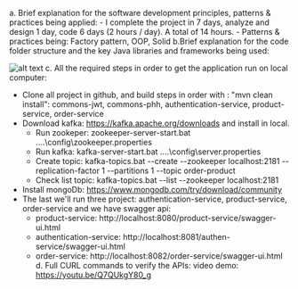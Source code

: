 a. Brief explanation for the software development principles, patterns & practices being
applied:
	- I complete the project in 7 days, analyze and design 1 day, code 6 days (2 hours / day). A total of 14 hours.
	- Patterns & practices being: Factory pattern, OOP, Solid 
b.Brief explanation for the code folder structure and the key Java libraries and frameworks
being used:

 ![alt text](https://i.ibb.co/kmn6ZLn/Capture.png)
c. All the required steps in order to get the application run on local computer:
- Clone all project in github, and build steps in order with : "mvn clean install": commons-jwt, commons-phh, authentication-service, product-service, order-service
- Download kafka: https://kafka.apache.org/downloads and install in local.
 	+ Run zookeper: zookeeper-server-start.bat ..\..\config\zookeeper.properties
	+ Run kafka: kafka-server-start.bat ..\..\config\server.properties
	+ Create topic: kafka-topics.bat --create --zookeeper localhost:2181 --replication-factor 1 --partitions 1 --topic order-product
	+ Check list topic: kafka-topics.bat --list --zookeeper localhost:2181
- Install mongoDb: https://www.mongodb.com/try/download/community
- The last we'll run three project: authentication-service, product-service, order-service and we have swagger api:
 	+  product-service: http://localhost:8080/product-service/swagger-ui.html
	+  authentication-service: http://localhost:8081/authen-service/swagger-ui.html
	+  order-service: http://localhost:8082/order-service/swagger-ui.html
d. Full CURL commands to verify the APIs: video demo: https://youtu.be/Q7QUkgY80_g
	
	



